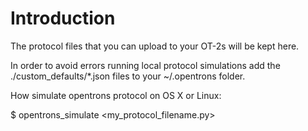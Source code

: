 # Introduction

The protocol files that you can upload to your OT-2s will be kept here.

In order to avoid errors running local protocol simulations add the ./custom_defaults/*.json files to your ~/.opentrons folder.

How simulate opentrons protocol on OS X or Linux:

$ opentrons_simulate <my_protocol_filename.py>

